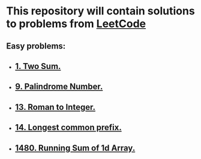 # This repository will contain solutions to problems from [LeetCode](https://leetcode.com/)

## Easy problems:

* ## [1. Two Sum.](src/main/kotlin/two_sum_1/)
* ## [9. Palindrome Number.](src/main/kotlin/palindrome_number_9/)
* ## [13. Roman to Integer.](src/main/kotlin/roman_to_integer_13/)
* ## [14. Longest common prefix.](src/main/kotlin/longest_common_prefix_14/)
* ## [1480. Running Sum of 1d Array.](src/main/kotlin/running_sum_of_1d_array_1480/)
